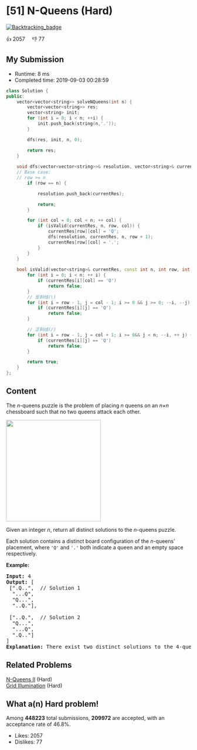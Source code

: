 # [51] N-Queens (Hard)

[![Backtracking_badge](https://img.shields.io/badge/topic-Backtracking-green.svg)](https://leetcode.com/problems/n-queens/) 

:+1: 2057 &nbsp; &nbsp; :thumbsdown: 77

## My Submission

- Runtime: 8 ms
- Completed time: 2019-09-03 00:28:59

```cpp
class Solution {
public:
    vector<vector<string>> solveNQueens(int n) {
        vector<vector<string>> res;
        vector<string> init;
        for (int i = 0; i < n; ++i) {
            init.push_back(string(n,'.'));
        }

        dfs(res, init, n, 0);

        return res;
    }
    
    void dfs(vector<vector<string>>& resolution, vector<string>& currentRes, const int n, int row) {
    // Base case:
    // row >= n
        if (row == n) {

            resolution.push_back(currentRes);

            return;
        }

        for (int col = 0; col < n; ++ col) {
            if (isValid(currentRes, n, row, col)) {
                currentRes[row][col] = 'Q';
                dfs(resolution, currentRes, n, row + 1);
                currentRes[row][col] = '.';
            }
        }
    }   
    
    bool isValid(vector<string>& currentRes, const int n, int row, int col) {
        for (int i = 0; i < n; ++ i) {
            if (currentRes[i][col] == 'Q')
                return false;
        }
        // 反斜线(\)
        for (int i = row - 1, j = col - 1; i >= 0 && j >= 0; --i, --j) {
            if (currentRes[i][j] == 'Q')
                return false;
        }

        // 正斜线(/)
        for (int i = row - 1, j = col + 1; i >= 0&& j < n; --i, ++ j) {
            if (currentRes[i][j] == 'Q')
                return false;
        }

        return true;
    }
};
```

## Content
<p>The <em>n</em>-queens puzzle is the problem of placing <em>n</em> queens on an <em>n</em>&times;<em>n</em> chessboard such that no two queens attack each other.</p>

<p><img alt="" src="https://assets.leetcode.com/uploads/2018/10/12/8-queens.png" style="width: 258px; height: 276px;" /></p>

<p>Given an integer <em>n</em>, return all distinct solutions to the <em>n</em>-queens puzzle.</p>

<p>Each solution contains a distinct board configuration of the <em>n</em>-queens&#39; placement, where <code>&#39;Q&#39;</code> and <code>&#39;.&#39;</code> both indicate a queen and an empty space respectively.</p>

<p><strong>Example:</strong></p>

<pre>
<strong>Input:</strong> 4
<strong>Output:</strong> [
 [&quot;.Q..&quot;,  // Solution 1
  &quot;...Q&quot;,
  &quot;Q...&quot;,
  &quot;..Q.&quot;],

 [&quot;..Q.&quot;,  // Solution 2
  &quot;Q...&quot;,
  &quot;...Q&quot;,
  &quot;.Q..&quot;]
]
<strong>Explanation:</strong> There exist two distinct solutions to the 4-queens puzzle as shown above.
</pre>


## Related Problems
[N-Queens II](https://leetcode.com/problems/n-queens-ii/) (Hard) <br>
[Grid Illumination](https://leetcode.com/problems/grid-illumination/) (Hard) <br>

## What a(n) Hard problem!
Among **448223** total submissions, **209972** are accepted, with an acceptance rate of 46.8%. <br>

- Likes: 2057
- Dislikes: 77

